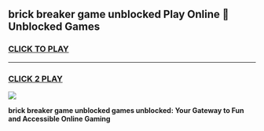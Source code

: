 
## brick breaker game unblocked Play Online 👋 Unblocked Games
<h3>
<a href="https://premium.freeplayer.one?title=brick_breaker_game_unblocked&ref=19F">CLICK TO PLAY</a></h3>
<hr>

<h3>
<a href="https://premium.freeplayer.one?title=brick_breaker_game_unblocked&ref=19F">CLICK 2 PLAY</a>
  
</h3>

<a href="https://premium.freeplayer.one?title=brick_breaker_game_unblocked&ref=19F"><img src="https://clearcache.store/games.png"></a>


**brick breaker game unblocked games unblocked: Your Gateway to Fun and Accessible Online Gaming**
